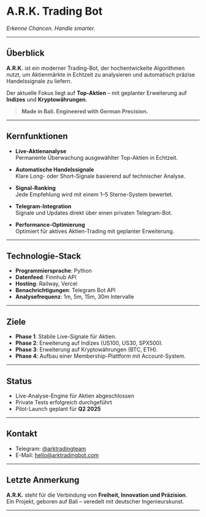 # A.R.K. Trading Bot
_Erkenne Chancen. Handle smarter._

---

## Überblick

**A.R.K.** ist ein moderner Trading-Bot, der hochentwickelte Algorithmen nutzt, um Aktienmärkte in Echtzeit zu analysieren und automatisch präzise Handelssignale zu liefern.

Der aktuelle Fokus liegt auf **Top-Aktien** – mit geplanter Erweiterung auf **Indizes** und **Kryptowährungen**.

> **Made in Bali. Engineered with German Precision.**

---

## Kernfunktionen

- **Live-Aktienanalyse**  
  Permanente Überwachung ausgewählter Top-Aktien in Echtzeit.

- **Automatische Handelssignale**  
  Klare Long- oder Short-Signale basierend auf technischer Analyse.

- **Signal-Ranking**  
  Jede Empfehlung wird mit einem 1–5 Sterne-System bewertet.

- **Telegram-Integration**  
  Signale und Updates direkt über einen privaten Telegram-Bot.

- **Performance-Optimierung**  
  Optimiert für aktives Aktien-Trading mit geplanter Erweiterung.

---

## Technologie-Stack

- **Programmiersprache**: Python  
- **Datenfeed**: Finnhub API  
- **Hosting**: Railway, Vercel  
- **Benachrichtigungen**: Telegram Bot API  
- **Analysefrequenz**: 1m, 5m, 15m, 30m Intervalle

---

## Ziele

- **Phase 1**: Stabile Live-Signale für Aktien.
- **Phase 2**: Erweiterung auf Indizes (US100, US30, SPX500).
- **Phase 3**: Erweiterung auf Kryptowährungen (BTC, ETH).
- **Phase 4**: Aufbau einer Membership-Plattform mit Account-System.

---

## Status

- Live-Analyse-Engine für Aktien abgeschlossen
- Private Tests erfolgreich durchgeführt
- Pilot-Launch geplant für **Q2 2025**

---

## Kontakt

- Telegram: [@arktradingteam](https://t.me/arktradingteam)
- E-Mail: hello@arktradingbot.com

---

## Letzte Anmerkung

**A.R.K.** steht für die Verbindung von **Freiheit, Innovation und Präzision**.  
Ein Projekt, geboren auf Bali – veredelt mit deutscher Ingenieurskunst.

---
